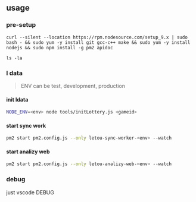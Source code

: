 ## usage

### pre-setup

``` shell
curl --silent --location https://rpm.nodesource.com/setup_9.x | sudo bash - && sudo yum -y install git gcc-c++ make && sudo yum -y install nodejs && sudo npm install -g pm2 apidoc
```

``` shell
ls -la
```

### l data

> ENV can be test, development, production

#### init ldata

``` sh
NODE_ENV=<env> node tools/initLottery.js <gameid>
```

#### start sync work

```sh
pm2 start pm2.config.js --only letou-sync-worker-<env> --watch
```

#### start analizy web

``` sh
pm2 start pm2.config.js --only letou-analizy-web-<env> --watch
```

### debug

just vscode DEBUG
